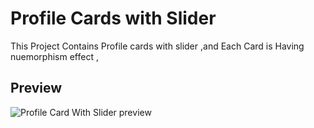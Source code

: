 # Profile Cards with Slider
This Project Contains Profile cards with slider ,and 
Each Card is Having nuemorphism effect ,

## Preview
![Profile Card With Slider preview](https://user-images.githubusercontent.com/60498472/198172059-1f0c24c8-1b6f-48bb-b9ab-ec23a48d42f0.PNG)
